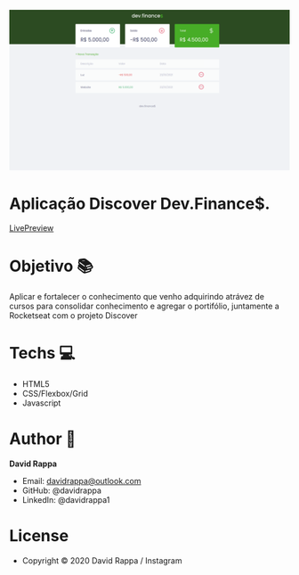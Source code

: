 ![](/assets/discover.png)

# Aplicação Discover Dev.Finance$.

[LivePreview](https://davidrappa.github.io/discover/)

# Objetivo 📚

Aplicar e fortalecer o conhecimento que venho adquirindo atrávez de cursos para consolidar conhecimento e agregar o portifólio, juntamente a Rocketseat com o projeto Discover

# Techs 💻 

- HTML5
- CSS/Flexbox/Grid
- Javascript

# Author 🚀

**David Rappa**

- Email: davidrappa@outlook.com
- GitHub: @davidrappa
- LinkedIn: @davidrappa1

# License

- Copyright © 2020 David Rappa / Instagram
